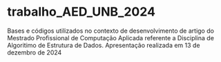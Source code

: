 # trabalho_AED_UNB_2024
Bases e códigos utilizados no contexto de desenvolvimento de artigo do Mestrado Profissional de Computação Aplicada referente a Disciplina de Algoritimo de Estrutura de Dados.
Apresentação realizada em 13 de dezembro de 2024
